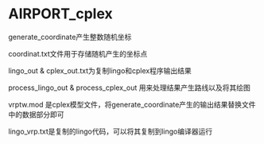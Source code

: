 # AIRPORT_cplex

generate_coordinate产生整数随机坐标

coordinat.txt文件用于存储随机产生的坐标点

lingo_out & cplex_out.txt为复制lingo和cplex程序输出结果

process_lingo_out & process_cplex_out 用来处理结果产生路线以及将其绘图

vrptw.mod 是cplex模型文件，将generate_coordinate产生的输出结果替换文件中的数据部分即可

lingo_vrp.txt是复制的lingo代码，可以将其复制到lingo编译器运行
